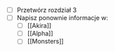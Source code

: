 - [ ] Przetwórz rozdział 3
- [ ] Napisz ponownie informacje w:
	- [ ] [[Akira]]
	- [ ] [[Alpha]]
	- [ ] [[Monsters]]